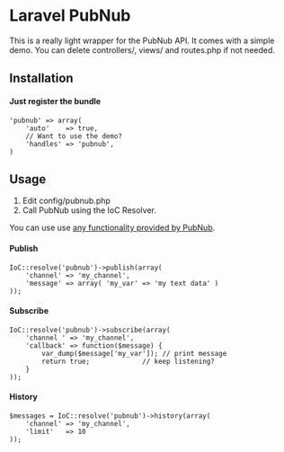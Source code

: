 # Laravel PubNub

This is a really light wrapper for the PubNub API.
It comes with a simple demo. You can delete controllers/, views/ and routes.php if not needed.

## Installation

#### Just register the bundle
	'pubnub' => array(
		'auto'    => true,
		// Want to use the demo?
		'handles' => 'pubnub',
	)

## Usage

1. Edit config/pubnub.php
2. Call PubNub using the IoC Resolver.

You can use use [any functionality provided by PubNub](https://pubnub-prod.appspot.com/tutorial/php-push-api).

#### Publish
	IoC::resolve('pubnub')->publish(array(
		'channel' => 'my_channel',
		'message' => array( 'my_var' => 'my text data' )
	));

#### Subscribe
	IoC::resolve('pubnub')->subscribe(array(
		'channel ' => 'my_channel',
		'callback' => function($message) {
			var_dump($message['my_var']); // print message
			return true;             // keep listening?
		}
	));

#### History
	$messages = IoC::resolve('pubnub')->history(array(
		'channel' => 'my_channel',
		'limit'   => 10
	));